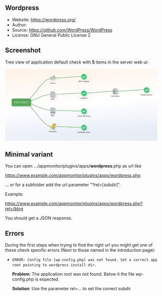 ## Wordpress

* Website: <https://wordpress.org/>
* Author: 
* Source: <https://github.com/WordPress/WordPress>
* License: GNU General Public License 2

## Screenshot

Tree view of application default check with **5** items in the server web ui:

![wordpress](../../../images/apps_wordpress.png)

## Minimal variant

You can open .../appmonitor/plugins/apps/**wordpress**.php as url like

<https://www.example.com/appmonitor/plugins/apps/wordpress.php>

... or for a subfolder add the url parameter "?rel=[subdir]".

Example:

<https://www.example.com/appmonitor/plugins/apps/wordpress.php?rel=/blog>

You should get a JSON response.

## Errors

During the first steps when trying to find the right url you might get one of these check specific errors (Next to those named in the introduction page):

* `ERROR: Config file [wp-config.php] was not found. Set a correct app root pointing to wordpress install dir.`

    **Problem**: The application root was not found. Below it the file wp-config.php is expected.

    **Solution**: Use the parameter rel=... to set the correct subdir

